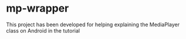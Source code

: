 # mp-wrapper
This project has been developed for helping explaining the MediaPlayer class on Android in the tutorial 
